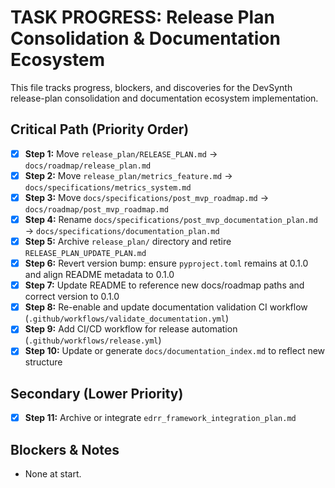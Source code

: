 # TASK PROGRESS: Release Plan Consolidation & Documentation Ecosystem

This file tracks progress, blockers, and discoveries for the DevSynth release-plan consolidation and documentation ecosystem implementation.

## Critical Path (Priority Order)

- [x] **Step 1:** Move `release_plan/RELEASE_PLAN.md` → `docs/roadmap/release_plan.md`
- [x] **Step 2:** Move `release_plan/metrics_feature.md` → `docs/specifications/metrics_system.md`
- [x] **Step 3:** Move `docs/specifications/post_mvp_roadmap.md` → `docs/roadmap/post_mvp_roadmap.md`
- [x] **Step 4:** Rename `docs/specifications/post_mvp_documentation_plan.md` → `docs/specifications/documentation_plan.md`
- [x] **Step 5:** Archive `release_plan/` directory and retire `RELEASE_PLAN_UPDATE_PLAN.md`
- [x] **Step 6:** Revert version bump: ensure `pyproject.toml` remains at 0.1.0 and align README metadata to 0.1.0
- [x] **Step 7:** Update README to reference new docs/roadmap paths and correct version to 0.1.0
- [x] **Step 8:** Re-enable and update documentation validation CI workflow (`.github/workflows/validate_documentation.yml`)
- [x] **Step 9:** Add CI/CD workflow for release automation (`.github/workflows/release.yml`)
- [x] **Step 10:** Update or generate `docs/documentation_index.md` to reflect new structure

## Secondary (Lower Priority)

- [x] **Step 11:** Archive or integrate `edrr_framework_integration_plan.md`

## Blockers & Notes

- None at start.
